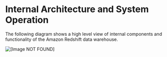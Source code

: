 # Internal Architecture and System Operation<a name="c_internal_arch_system_operation"></a>

The following diagram shows a high level view of internal components and functionality of the Amazon Redshift data warehouse\.

![\[Image NOT FOUND\]](http://docs.aws.amazon.com/redshift/latest/dg/images/05-InternalComponents.png)